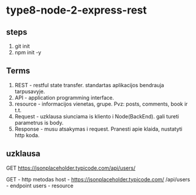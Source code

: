 # type8-node-2-express-rest

## steps

1. git init
2. npm init -y

## Terms

1. REST - restful state transfer. standartas aplikacijos bendrauja tarpusavyje.
2. API - application programming interface.
3. resource - informacijos vienetas, grupe. Pvz: posts, comments, book ir t.t.
4. Request - uzklausa siunciama is kliento i Node(BackEnd). gali tureti parametrus is body.
5. Response - musu atsakymas i request. Pranesti apie klaida, nustatyti http koda.

## uzklausa

GET https://jsonplaceholder.typicode.com/api/users/

GET - http metodas
host - https://jsonplaceholder.typicode.com/
/api/users - endpoint
users - resource
